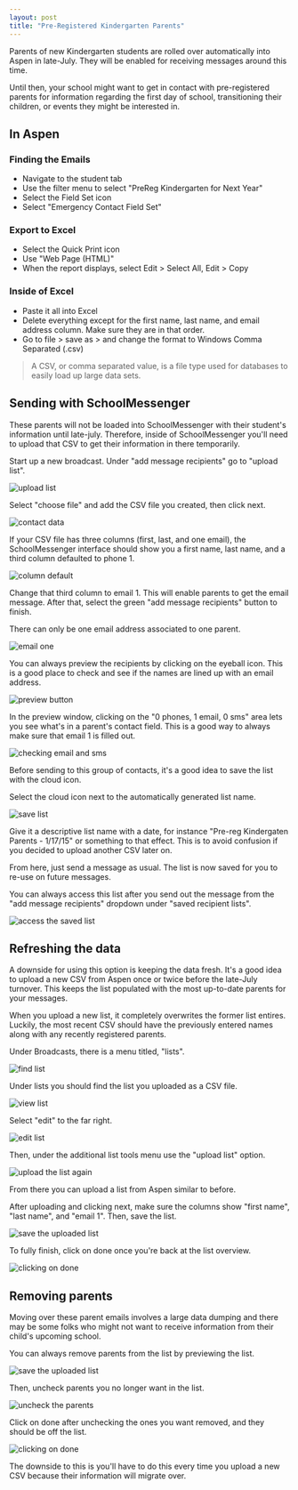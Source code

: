 ```yaml
---
layout: post
title: "Pre-Registered Kindergarten Parents"
---
```


Parents of new Kindergarten students are rolled over automatically into Aspen in late-July. They will be enabled for receiving messages around this time.

Until then, your school might want to get in contact with pre-registered parents for information regarding the first day of school, transitioning their children, or events they might be interested in.

## In Aspen

### Finding the Emails

- Navigate to the student tab
- Use the filter menu to select "PreReg Kindergarten for Next Year"
- Select the Field Set icon
- Select "Emergency Contact Field Set"

### Export to Excel

- Select the Quick Print icon
- Use "Web Page (HTML)"
- When the report displays, select Edit > Select All, Edit > Copy

### Inside of Excel
- Paste it all into Excel
- Delete everything except for the first name, last name, and email address column. Make sure they are in that order.
- Go to file > save as > and change the format to Windows Comma Separated (.csv)

> A CSV, or comma separated value, is a file type used for databases to easily load up large data sets.

## Sending with SchoolMessenger

These parents will not be loaded into SchoolMessenger with their student's information until late-july. Therefore, inside of SchoolMessenger you'll need to upload that CSV to get their information in there temporarily. 

Start up a new broadcast. Under "add message recipients" go to "upload list".

![upload list](/school-messenger-help/images/upload-list.png)

Select "choose file" and add the CSV file you created, then click next.

![contact data](/school-messenger-help/images/contact-data.png)

If your CSV file has three columns (first, last, and one email), the SchoolMessenger interface should show you a first name, last name, and a third column defaulted to phone 1.

![column default](/school-messenger-help/images/column-default.png)

Change that third column to email 1. This will enable parents to get the email message. After that, select the green "add message recipients" button to finish.

There can only be one email address associated to one parent.

![email one](/school-messenger-help/images/select-email-one.png)

You can always preview the recipients by clicking on the eyeball icon. This is a good place to check and see if the names are lined up with an email address. 

![preview button](/school-messenger-help/images/preview-button.png)

In the preview window, clicking on the "0 phones, 1 email, 0 sms" area lets you see what's in a parent's contact field. This is a good way to always make sure that email 1 is filled out.

![checking email and sms](/school-messenger-help/images/checking-email-sms.png)

Before sending to this group of contacts, it's a good idea to save the list with the cloud icon. 

Select the cloud icon next to the automatically generated list name.

![save list](/school-messenger-help/images/save-email-list.png)

Give it a descriptive list name with a date, for instance "Pre-reg Kindergaten Parents - 1/17/15" or something to that effect. This is to avoid confusion if you decided to upload another CSV later on.

From here, just send a message as usual. The list is now saved for you to re-use on future messages.

You can always access this list after you send out the message from the "add message recipients" dropdown under "saved recipient lists".

![access the saved list](/school-messenger-help/images/access-saved-list.png)

## Refreshing the data

A downside for using this option is keeping the data fresh. It's a good idea to upload a new CSV from Aspen once or twice before the late-July turnover. This keeps the list populated with the most up-to-date parents for your messages.

When you upload a new list, it completely overwrites the former list entires. Luckily, the most recent CSV should have the previously entered names along with any recently registered parents.

Under Broadcasts, there is a menu titled, "lists". 

![find list](/school-messenger-help/images/select-lists.png)

Under lists you should find the list you uploaded as a CSV file. 

![view list](/school-messenger-help/images/viewing-uploaded-list.png)

Select "edit" to the far right.

![edit list](/school-messenger-help/images/uploaded-list-options.png)

Then, under the additional list tools menu use the "upload list" option.

![upload the list again](/school-messenger-help/images/refresh-upload-list.png)

From there you can upload a list from Aspen similar to before. 

After uploading and clicking next, make sure the columns show "first name", "last name", and "email 1". Then, save the list.

![save the uploaded list](/school-messenger-help/images/save-uploaded-list.png)

To fully finish, click on done once you're back at the list overview.

![clicking on done](/school-messenger-help/images/list-done.png)

## Removing parents

Moving over these parent emails involves a large data dumping and there may be some folks who might not want to receive information from their child's upcoming school.

You can always remove parents from the list by previewing the list.

![save the uploaded list](/school-messenger-help/images/preview-email-list.png)

Then, uncheck parents you no longer want in the list. 

![uncheck the parents](/school-messenger-help/images/uncheck-parents.png)

Click on done after unchecking the ones you want removed, and they should be off the list.

![clicking on done](/school-messenger-help/images/list-done.png)

The downside to this is you'll have to do this every time you upload a new CSV because their information will migrate over.